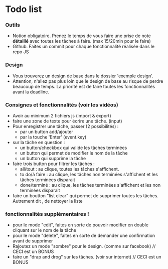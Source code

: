# Todo list 

### Outils
- Notion obligatoire. Prenez le temps de vous faire une prise de note **détaillé** avec toutes les tâches à faire. (max 15/20min pour le faire)
- Github. Faites un commit pour chaque fonctionnalité réalisée dans le repo JS

### Design
- Vous trouverez un design de base dans le dossier 'exemple design'.
- Attention, n'allez pas plus loin que le design de base au risque de perdre beaucoup de temps. La priorité est de faire toutes les fonctionnalités avant la deadline. 

### Consignes et fonctionnalités (voir les vidéos)
- Avoir au minimum 2 fichiers js (import & export)
- faire une zone de texte pour écrire une tâche. (input)
- Pour enregistrer une tâche, passer (2 possibilités) :
    - par un button add/ajouter
    - par la touche 'Enter' (event.key)
- sur la tâche en question : 
    - un button/checkbox qui valide les tâches terminées 
    - un button qui permet de modifier le nom de la tâche
    - un button qui supprime la tâche
- faire trois button pour filtrer les tâches :
    - all/tout : au clique, toutes les tâches s'affichent.
    - to do/à faire : au clique, les tâches non terminées s'affichent et les tâches terminées disparait
    - done/terminé : au clique, les tâches terminées s'affichent et les non terminées disparait
- faire un boutton "list clear" qui permet de supprimer toutes les tâches. Autrement dit , de nettoyer la liste 

### fonctionnalités supplémentaires ! 
- pour le mode "edit", faites en sorte de pouvoir modifier en double cliquant sur le nom de la tâche
- pour le mode "delete", faites en sorte de demander une confirmation avant de supprimer
- Rajoutez un mode "sombre" pour le design. (comme sur facebook) // CECI est un BONUS
- faire un "drap and drog" sur les tâches. (voir sur internet)   // CECI est un BONUS


